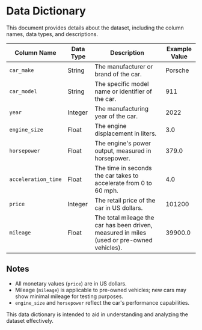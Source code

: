 # Data Dictionary

This document provides details about the dataset, including the column names, data types, and descriptions.

| **Column Name**      | **Data Type** | **Description**                                                                                              | **Example Value**   |
|-----------------------|---------------|--------------------------------------------------------------------------------------------------------------|---------------------|
| `car_make`           | String        | The manufacturer or brand of the car.                                                                       | Porsche             |
| `car_model`          | String        | The specific model name or identifier of the car.                                                           | 911                 |
| `year`               | Integer       | The manufacturing year of the car.                                                                          | 2022               |
| `engine_size`        | Float         | The engine displacement in liters.                                                                          | 3.0                 |
| `horsepower`         | Float         | The engine's power output, measured in horsepower.                                                          | 379.0               |
| `acceleration_time`  | Float         | The time in seconds the car takes to accelerate from 0 to 60 mph.                                           | 4.0                 |
| `price`              | Integer       | The retail price of the car in US dollars.                                                                  | 101200              |
| `mileage`            | Float         | The total mileage the car has been driven, measured in miles (used or pre-owned vehicles).                  | 39900.0             |

## Notes
- All monetary values (`price`) are in US dollars.
- Mileage (`mileage`) is applicable to pre-owned vehicles; new cars may show minimal mileage for testing purposes.
- `engine_size` and `horsepower` reflect the car's performance capabilities.

This data dictionary is intended to aid in understanding and analyzing the dataset effectively.
